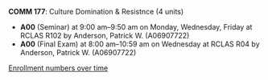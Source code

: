 **COMM 177**: Culture Domination & Resistnce (4 units)

- **A00** (Seminar) at 9:00 am–9:50 am on Monday, Wednesday, Friday at RCLAS R102 by Anderson, Patrick W. (A06907722)
- **A00** (Final Exam) at 8:00 am–10:59 am on Wednesday at RCLAS R04 by Anderson, Patrick W. (A06907722)

[Enrollment numbers over time](./COMM177.tsv)
